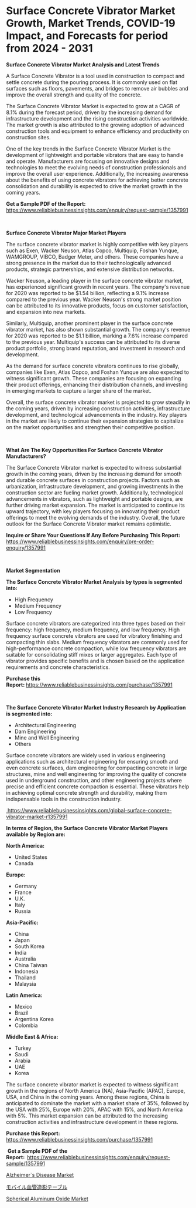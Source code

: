 <p><h1>Surface Concrete Vibrator Market Growth, Market Trends, COVID-19 Impact, and Forecasts for period from 2024 - 2031</h1></p><p><strong>Surface Concrete Vibrator Market Analysis and Latest Trends</strong></p>
<p><p>A Surface Concrete Vibrator is a tool used in construction to compact and settle concrete during the pouring process. It is commonly used on flat surfaces such as floors, pavements, and bridges to remove air bubbles and improve the overall strength and quality of the concrete.</p><p>The Surface Concrete Vibrator Market is expected to grow at a CAGR of 8.1% during the forecast period, driven by the increasing demand for infrastructure development and the rising construction activities worldwide. The market growth is also attributed to the growing adoption of advanced construction tools and equipment to enhance efficiency and productivity on construction sites.</p><p>One of the key trends in the Surface Concrete Vibrator Market is the development of lightweight and portable vibrators that are easy to handle and operate. Manufacturers are focusing on innovative designs and technologies to meet the evolving needs of construction professionals and improve the overall user experience. Additionally, the increasing awareness about the benefits of using concrete vibrators for achieving better concrete consolidation and durability is expected to drive the market growth in the coming years.</p></p>
<p><strong>Get a Sample PDF of the Report:&nbsp;</strong> <a href="https://www.reliablebusinessinsights.com/enquiry/request-sample/1357991">https://www.reliablebusinessinsights.com/enquiry/request-sample/1357991</a></p>
<p>&nbsp;</p>
<p><strong>Surface Concrete Vibrator Major Market Players</strong></p>
<p><p>The surface concrete vibrator market is highly competitive with key players such as Exen, Wacker Neuson, Atlas Copco, Multiquip, Foshan Yunque, WAMGROUP, VIBCO, Badger Meter, and others. These companies have a strong presence in the market due to their technologically advanced products, strategic partnerships, and extensive distribution networks.</p><p>Wacker Neuson, a leading player in the surface concrete vibrator market, has experienced significant growth in recent years. The company's revenue for 2020 was reported to be $1.54 billion, reflecting a 9.1% increase compared to the previous year. Wacker Neuson's strong market position can be attributed to its innovative products, focus on customer satisfaction, and expansion into new markets.</p><p>Similarly, Multiquip, another prominent player in the surface concrete vibrator market, has also shown substantial growth. The company's revenue for 2020 was reported to be $1.1 billion, marking a 7.6% increase compared to the previous year. Multiquip's success can be attributed to its diverse product portfolio, strong brand reputation, and investment in research and development.</p><p>As the demand for surface concrete vibrators continues to rise globally, companies like Exen, Atlas Copco, and Foshan Yunque are also expected to witness significant growth. These companies are focusing on expanding their product offerings, enhancing their distribution channels, and investing in emerging markets to capture a larger share of the market.</p><p>Overall, the surface concrete vibrator market is projected to grow steadily in the coming years, driven by increasing construction activities, infrastructure development, and technological advancements in the industry. Key players in the market are likely to continue their expansion strategies to capitalize on the market opportunities and strengthen their competitive position.</p></p>
<p>&nbsp;</p>
<p><strong>What Are The Key Opportunities For Surface Concrete Vibrator Manufacturers?</strong></p>
<p><p>The Surface Concrete Vibrator market is expected to witness substantial growth in the coming years, driven by the increasing demand for smooth and durable concrete surfaces in construction projects. Factors such as urbanization, infrastructure development, and growing investments in the construction sector are fueling market growth. Additionally, technological advancements in vibrators, such as lightweight and portable designs, are further driving market expansion. The market is anticipated to continue its upward trajectory, with key players focusing on innovating their product offerings to meet the evolving demands of the industry. Overall, the future outlook for the Surface Concrete Vibrator market remains optimistic.</p></p>
<p><strong>Inquire or Share Your Questions If Any Before Purchasing This Report:</strong> <a href="https://www.reliablebusinessinsights.com/enquiry/pre-order-enquiry/1357991">https://www.reliablebusinessinsights.com/enquiry/pre-order-enquiry/1357991</a></p>
<p>&nbsp;</p>
<p><strong>Market Segmentation</strong></p>
<p><strong>The Surface Concrete Vibrator Market Analysis by types is segmented into:</strong></p>
<p><ul><li>High Frequency</li><li>Medium Frequency</li><li>Low Frequency</li></ul></p>
<p><p>Surface concrete vibrators are categorized into three types based on their frequency: high frequency, medium frequency, and low frequency. High frequency surface concrete vibrators are used for vibratory finishing and compacting thin slabs. Medium frequency vibrators are commonly used for high-performance concrete compaction, while low frequency vibrators are suitable for consolidating stiff mixes or larger aggregates. Each type of vibrator provides specific benefits and is chosen based on the application requirements and concrete characteristics.</p></p>
<p><strong>Purchase this Report:&nbsp;</strong><a href="https://www.reliablebusinessinsights.com/purchase/1357991">https://www.reliablebusinessinsights.com/purchase/1357991</a></p>
<p>&nbsp;</p>
<p><strong>The Surface Concrete Vibrator Market Industry Research by Application is segmented into:</strong></p>
<p><ul><li>Architectural Engineering</li><li>Dam Engineering</li><li>Mine and Well Engineering</li><li>Others</li></ul></p>
<p><p>Surface concrete vibrators are widely used in various engineering applications such as architectural engineering for ensuring smooth and even concrete surfaces, dam engineering for compacting concrete in large structures, mine and well engineering for improving the quality of concrete used in underground construction, and other engineering projects where precise and efficient concrete compaction is essential. These vibrators help in achieving optimal concrete strength and durability, making them indispensable tools in the construction industry.</p></p>
<p><a href="https://www.reliablebusinessinsights.com/global-surface-concrete-vibrator-market-r1357991">&nbsp;https://www.reliablebusinessinsights.com/global-surface-concrete-vibrator-market-r1357991</a></p>
<p><strong>In terms of Region, the Surface Concrete Vibrator Market Players available by Region are:</strong></p>
<p>
    <p> <strong> North America: </strong>
        <ul>
            <li>United States</li>
            <li>Canada</li>
        </ul>
        </p> 
    <p> <strong> Europe: </strong>
        <ul>
            <li>Germany</li>
            <li>France</li>
            <li>U.K.</li>
            <li>Italy</li>
            <li>Russia</li>
        </ul>
        </p> 
    <p> <strong> Asia-Pacific: </strong>
        <ul>
            <li>China</li>
            <li>Japan</li>
            <li>South Korea</li>
            <li>India</li>
            <li>Australia</li>
            <li>China Taiwan</li>
            <li>Indonesia</li>
            <li>Thailand</li>
            <li>Malaysia</li>
        </ul>
        </p> 
    <p> <strong> Latin America: </strong>
        <ul>
            <li>Mexico</li>
            <li>Brazil</li>
            <li>Argentina Korea</li>
            <li>Colombia</li>
        </ul>
        </p> 
    <p> <strong> Middle East & Africa: </strong>
        <ul>
            <li>Turkey</li>
            <li>Saudi</li>
            <li>Arabia</li>
            <li>UAE</li>
            <li>Korea</li>
        </ul>
    </p>
    </p>
<p><p>The surface concrete vibrator market is expected to witness significant growth in the regions of North America (NA), Asia-Pacific (APAC), Europe, USA, and China in the coming years. Among these regions, China is anticipated to dominate the market with a market share of 35%, followed by the USA with 25%, Europe with 20%, APAC with 15%, and North America with 5%. This market expansion can be attributed to the increasing construction activities and infrastructure development in these regions.</p></p>
<p><strong>Purchase this Report: </strong><a href="https://www.reliablebusinessinsights.com/purchase/1357991">https://www.reliablebusinessinsights.com/purchase/1357991</a></p>
<p>&nbsp;<strong>Get a Sample PDF of the Report:&nbsp;&nbsp;</strong><a href="https://www.reliablebusinessinsights.com/enquiry/request-sample/1357991">https://www.reliablebusinessinsights.com/enquiry/request-sample/1357991</a></p>
<p><strong></strong></p>
<p><p><a href="https://www.linkedin.com/pulse/alzheimers-disease-market-outlook-complete-industry-wxicc">Alzheimer`s Disease Market</a></p><p><a href="https://github.com/TysonKub/Market-Research-Report-List-1/blob/main/4042256161453.md">モバイル血管造影テーブル</a></p><p><a href="https://www.linkedin.com/pulse/spherical-aluminum-oxide-market-emerging-trends-future-prospects-f1chc">Spherical Aluminum Oxide Market</a></p></p>